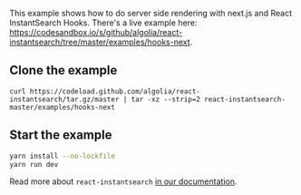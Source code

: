 This example shows how to do server side rendering with next.js and React InstantSearch Hooks. There's a live example here: https://codesandbox.io/s/github/algolia/react-instantsearch/tree/master/examples/hooks-next.

## Clone the example

```
curl https://codeload.github.com/algolia/react-instantsearch/tar.gz/master | tar -xz --strip=2 react-instantsearch-master/examples/hooks-next
```

## Start the example

```sh
yarn install --no-lockfile
yarn run dev
```

Read more about `react-instantsearch` [in our documentation](https://www.algolia.com/doc/guides/building-search-ui/what-is-instantsearch/react-hooks/).
